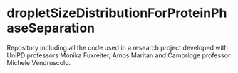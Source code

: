# dropletSizeDistributionForProteinPhaseSeparation
Repository including all the code used in a research project developed with UniPD professors Monika Fuxreiter, Amos Maritan and Cambridge professor Michele Vendruscolo.
